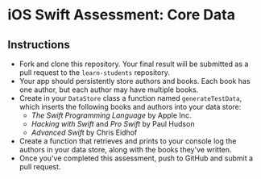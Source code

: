 # iOS Swift Assessment: Core Data

## Instructions

* Fork and clone this repository. Your final result will be submitted as a pull request to the `learn-students` repository.
* Your app should persistently store authors and books. Each book has one author, but each author may have multiple books.
* Create in your `DataStore` class a function named `generateTestData`, which inserts the following books and authors into your data store:
  * *The Swift Programming Language* by Apple Inc.
  * *Hacking with Swift* and *Pro Swift* by Paul Hudson
  * *Advanced Swift* by Chris Eidhof
* Create a function that retrieves and prints to your console log the authors in your data store, along with the books they've written.
* Once you've completed this assessment, push to GitHub and submit a pull request.
